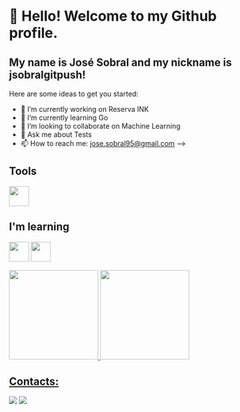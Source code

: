 # 👋 Hello! Welcome to my Github profile.
## My name is José Sobral and my nickname is jsobralgitpush!

Here are some ideas to get you started:

- 🔭 I’m currently working on Reserva INK
- 🌱 I’m currently learning Go
- 👯 I’m looking to collaborate on Machine Learning
- 💬 Ask me about Tests
- 📫 How to reach me: jose.sobral95@gmail.com
-->



## Tools
<img loading="lazy" src="https://cdn.jsdelivr.net/gh/devicons/devicon/icons/git/git-original.svg" width="40" height="40"/>

## I'm learning
<img loading="lazy" src="https://cdn.jsdelivr.net/gh/devicons/devicon/icons/java/java-original.svg" width="40" height="40"/> <img loading="lazy" src="https://cdn.jsdelivr.net/gh/devicons/devicon/icons/linux/linux-original.svg" width="40" height="40"/>

<div>
<a href="https://github.com/seu-usuário-aqui">
<img loading="lazy" height="180em" src="https://github-readme-stats.vercel.app/api/top-langs/?username=jsobralgitpush&layout=compact&langs_count=7&theme=dracula"/>
<img loading="lazy" height="180em" src="https://github-readme-stats.vercel.app/api?username=jsobralgitpush&show_icons=true&theme=dracula&include_all_commits=true&count_private=true"/>
</div>

## Contacts:
<div>
<a href = "mailto:jose.sobral95@gmail.com"><img loading="lazy" src="https://img.shields.io/badge/Gmail-D14836?style=for-the-badge&logo=gmail&logoColor=white" target="_blank"></a>
<a href="https://www.linkedin.com/in/jos%C3%A9-sobral-80a6aa119" target="_blank"><img loading="lazy" src="https://img.shields.io/badge/-LinkedIn-%230077B5?style=for-the-badge&logo=linkedin&logoColor=white" target="_blank"></a>   
</div>
